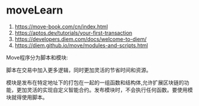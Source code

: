 # moveLearn
1. https://move-book.com/cn/index.html
2. https://aptos.dev/tutorials/your-first-transaction
3. https://developers.diem.com/docs/welcome-to-diem/
4. https://diem.github.io/move/modules-and-scripts.html

Move程序分为脚本和模块:

脚本在交易中加入更多逻辑，同时更加灵活的节省时间和资源。

模块是发布在特定地址下的打包在一起的一组函数和结构体,允许扩展区块链的功能，更加灵活的实现自定义智能合约。发布模块时，不会执行任何函数。要使用模块就得使用脚本。

